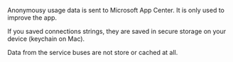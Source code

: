Anonymousy usage data is sent to Microsoft App Center. It is only used to improve the app.

If you saved connections strings, they are saved in secure storage on your device (keychain on Mac).

Data from the service buses are not store or cached at all.
